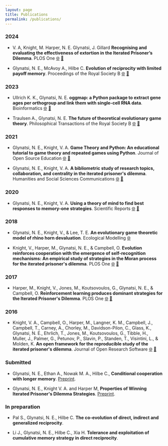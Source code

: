 ```yaml
---
layout: page
title: Publications
permalink: /publications/
---
```


### 2024

- V. A, Knight, M. Harper, N. E. Glynatsi, J. Gillard **Recognising and evaluating the effectiveness of extortion in the Iterated Prisoner’s Dilemma**.
PLOS One
[🌐](https://doi.org/10.1371/journal.pone.0304641)
[📕](../publications/Knight2024.pdf)


- Glynatsi, N. E., McAvoy A., Hilbe C. **Evolution of reciprocity with limited payoff memory**.
Proceedings of the Royal Society B
[🌐](https://doi.org/10.1098/rspb.2023.2493)
[📕](../publications/Glynatsi2024.pdf)

### 2023

- Ullrich K. K., Glynatsi, N. E. **oggmap: a Python package to extract gene ages
per orthogroup and link them with single-cell RNA data**. Bioinformatics
[🌐](https://doi.org/10.1093/bioinformatics/btad657)
[📕](../publications/Ullrich2023.pdf)

- Traulsen A., Glynatsi, N. E. **The future of theoretical evolutionary game
theory**. Philosophical Transactions of the Royal Society B
[🌐](https://doi.org/10.1098/rstb.2021.0508)
[📕](../publications/Traulsen2023.pdf)

### 2021

- Glynatsi, N. E., Knight, V. A. **Game Theory and Python: An educational
tutorial to game theory and repeated games using Python**. Journal of Open
Source Education
[🌐](https://doi.org/10.21105/jose.00078)
[📕](../publications/Glynatsi2021JOSE.pdf)

- Glynatsi, N. E., Knight, V. A. **A bibliometric study of research
topics, collaboration, and centrality in the iterated prisoner's dilemma**.
Humanities and Social Sciences Communications
[🌐](https://www.nature.com/articles/s41599-021-00718-9)
[📕](../publications/Glynatsi2021HSSC.pdf)


### 2020

- Glynatsi, N. E., Knight, V. A. **Using a theory of mind to find best
responses to memory-one strategies**. Scientific Reports
[🌐](https://doi.org/10.1038/s41598-020-74181-y)
[📕](../publications/Glynatsi2020SR.pdf)


### 2018

- Glynatsi, N. E., Knight, V., & Lee, T. E. **An evolutionary game
theoretic model of rhino horn devaluation**. Ecological Modelling
[🌐](https://doi.org/10.1016/j.ecolmodel.2018.10.003)



- Knight, V., Harper, M., Glynatsi, N. E., & Campbell, O. **Evolution
reinforces cooperation with the emergence of self-recognition mechanisms: An
empirical study of strategies in the Moran process for the iterated prisoner's
dilemma**. PLOS One
[🌐](https://doi.org/10.1371/journal.pone.0204981)
[📕](../publications/Knight2018PLOS.pdf)

### 2017

- Harper, M., Knight, V., Jones, M., Koutsovoulos, G., Glynatsi, N. E., &
Campbell, O. **Reinforcement learning produces dominant strategies for the
Iterated Prisoner's Dilemma**. PLOS One
[🌐](https://doi.org/10.1371/journal.pone.0188046)
[📕](../publications/Harper2017PLOS.pdf)

### 2016

- Knight, V. A., Campbell, O., Harper, M., Langner, K. M., Campbell, J.,
Campbell, T., Carney, A., Chorley, M., Davidson-Pilon, C., Glass, K.,
Glynatsi, N. E., Ehrlich, T., Jones, M., Koutsovoulos, G., Tibble, H.,
Muller, J., Palmer, G., Petunov, P., Slavin, P., Standen, T., Visintini, L., &
Molden, K. **An open framework for the reproducible study of the iterated
prisoner's dilemma**. Journal of Open Research Software
[🌐](http://doi.org/10.5334/jors.125)
[📕](../publications/Axelrod2016.pdf)


### Submitted

- Glynatsi, N. E., Ethan A., Nowak M. A., Hilbe C., **Conditional cooperation
with longer memory**. [Preprint](https://arxiv.org/abs/2402.02437).

- Glynatsi, N. E., Knight V. A. and Harper M, **Properties of Winning
Iterated Prisoner's Dilemma Strategies**.
[Preprint](https://arxiv.org/abs/2001.05911).


### In preparation

- Pal S., Glynatsi, N. E., Hilbe C. **The co-evolution of direct,
indirect and generalized reciprocity**.

- Li J., Glynatsi, N. E., Hilbe C., Xia H. **Tolerance and exploitation
of cumulative memory strategy in direct reciprocity**.